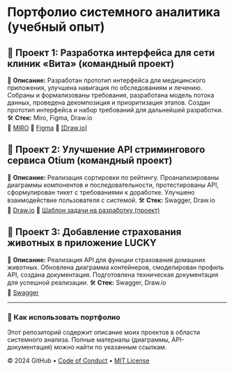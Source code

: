 # Портфолио системного аналитика (учебный опыт)

## 🔹 Проект 1: Разработка интерфейса для сети клиник «Вита» (командный проект)
📌 **Описание:** Разработан прототип интерфейса для медицинского приложения, улучшена навигация по обследованиям и лечению. Собраны и формализованы требования, разработана модель потока данных, проведена декомпозиция и приоритизация этапов. Создан прототип интерфейса и набор требований для дальнейшей разработки.
🛠 **Стек:** Miro, Figma, Draw.io  
📎 [MIRO](https://miro.com/app/board/uXjVLXgAJ8s=/?share_link_id=158414094240=drive_link)
📎 [Figma](https://www.figma.com/design/CazFYiDPc6prh0GchljOqu/%D0%A0%D0%B0%D0%B1%D0%BE%D1%87%D0%B8%D0%B9-%D1%84%D0%B0%D0%B9%D0%BB-%D1%81-%D0%BF%D1%80%D0%BE%D1%82%D0%BE%D1%82%D0%B8%D0%BF%D0%B0%D0%BC%D0%B8-(Copy)?node-id=18236-1010&t=RHeCxcDSoAVAb8Pg-1=drive_link)
📎 [[Draw.io]](https://drive.google.com/file/d/1161jztbsNGq7BHPs5pPVJsP_-5YUDG5o/view?usp=sharing=drive_link)

## 🔹 Проект 2: Улучшение API стримингового сервиса Otium (командный проект)
📌 **Описание:** Реализация сортировки по рейтингу. Проанализированы диаграммы компонентов и последовательности, протестированы API, сформулирован тикет с требованиями к доработке. Улучшено взаимодействие пользователя с системой.
🛠 **Стек:** Swagger, Draw.io  
📎 [Draw.io](https://drive.google.com/file/d/1gqT5zrLzjXeFtcBtAZ5f09PpfcD0izZ-/view?usp=sharing)
📎 [Шаблон задачи на разработку (проект)](https://docs.google.com/document/d/1PfHHCawxsDJNgRoEjpdre7mC5jwwmcPw/edit?usp=sharing&ouid=117938446731862945970&rtpof=true&sd=true)

## 🔹 Проект 3: Добавление страхования животных в приложение LUCKY
📌 **Описание:** Реализация API для функции страхования домашних животных. Обновлена диаграмма контейнеров, смоделирован профиль API, создана документация. Подготовлена техническая документация для успешной реализации.
🛠 **Стек:** Swagger, Draw.io  
📎 [Swagger](https://app.swaggerhub.com/apis/pdv1001/dz2/1.0.1)

---

### 🔹 Как использовать портфолио
Этот репозиторий содержит описание моих проектов в области системного анализа. Полные материалы (диаграммы, API-документация) можно найти по указанным ссылкам.



&copy; 2024 GitHub &bull; [Code of Conduct](https://www.contributor-covenant.org/version/2/1/code_of_conduct/code_of_conduct.md) &bull; [MIT License](https://gh.io/mit)

</footer>
